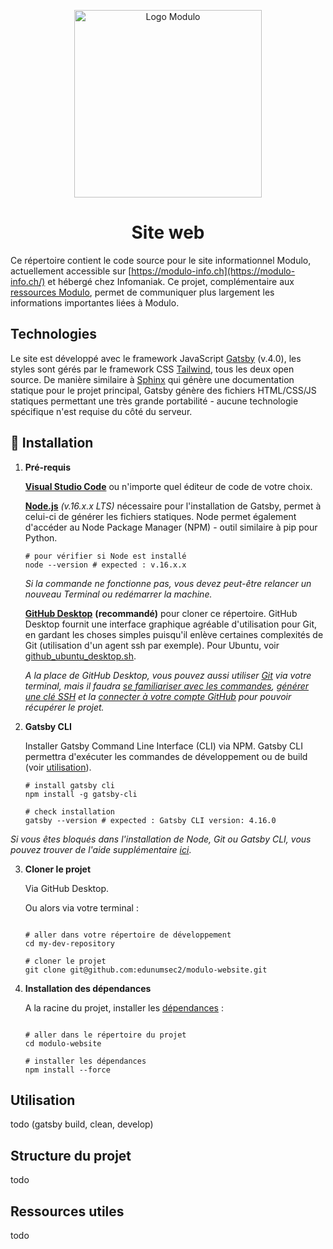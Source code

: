 <p align="center">
    <img alt="Logo Modulo" src="https://user-images.githubusercontent.com/12733352/187911585-9ba02dd4-3eda-4102-bbaa-45e15bdb0473.png" width="300" />
</p>
<h1 align="center">
  Site web
</h1>

Ce répertoire contient le code source pour le site informationnel Modulo, actuellement accessible sur [https://modulo-info.ch](https://modulo-info.ch/) et hébergé chez Infomaniak. Ce projet, complémentaire aux [ressources Modulo](https://github.com/edunumsec2/book), permet de communiquer plus largement les informations importantes liées à Modulo.

## Technologies

Le site est développé avec le framework JavaScript [Gatsby](https://www.gatsbyjs.com/) (v.4.0), les styles sont gérés par le framework CSS [Tailwind](https://tailwindcss.com/), tous les deux open source. De manière similaire à [Sphinx](https://www.sphinx-doc.org/en/master/) qui génère une documentation statique pour le projet principal, Gatsby génère des fichiers HTML/CSS/JS statiques permettant une très grande portabilité - aucune technologie spécifique n'est requise du côté du serveur.

## 🚀 Installation

1. **Pré-requis**

   [**Visual Studio Code**](https://code.visualstudio.com/) ou n'importe quel éditeur de code de votre choix.

   [**Node.js**](https://nodejs.org/en/download/) _(v.16.x.x LTS)_ nécessaire pour l'installation de Gatsby, permet à celui-ci de générer les fichiers statiques. Node permet également d'accéder au Node Package Manager (NPM) - outil similaire à pip pour Python.

   ```shell
   # pour vérifier si Node est installé
   node --version # expected : v.16.x.x
   ```

   _Si la commande ne fonctionne pas, vous devez peut-être relancer un nouveau Terminal ou redémarrer la machine._

   [**GitHub Desktop**](https://desktop.github.com/) **(recommandé)** pour cloner ce répertoire. GitHub Desktop fournit une interface graphique agréable d'utilisation pour Git, en gardant les choses simples puisqu'il enlève certaines complexités de Git (utilisation d'un agent ssh par exemple). Pour Ubuntu, voir [github_ubuntu_desktop.sh](https://gist.github.com/berkorbay/6feda478a00b0432d13f1fc0a50467f1).

   _A la place de GitHub Desktop, vous pouvez aussi utiliser [Git](https://git-scm.com/downloads) via votre terminal, mais il faudra [se familiariser avec les commandes](https://rogerdudler.github.io/git-guide/), [générer une clé SSH](https://docs.github.com/en/authentication/connecting-to-github-with-ssh/generating-a-new-ssh-key-and-adding-it-to-the-ssh-agent) et la [connecter à votre compte GitHub](https://docs.github.com/en/authentication/connecting-to-github-with-ssh/adding-a-new-ssh-key-to-your-github-account) pour pouvoir récupérer le projet._

2. **Gatsby CLI**

   Installer Gatsby Command Line Interface (CLI) via NPM. Gatsby CLI permettra d'exécuter les commandes de développement ou de build (voir [utilisation](#utilisation)).

   ```shell
   # install gatsby cli
   npm install -g gatsby-cli
   ```

   ```shell
   # check installation
   gatsby --version # expected : Gatsby CLI version: 4.16.0
   ```

_Si vous êtes bloqués dans l'installation de Node, Git ou Gatsby CLI, vous pouvez trouver de l'aide supplémentaire [ici](https://www.gatsbyjs.com/docs/tutorial/part-0/)_.

3. **Cloner le projet**

   Via GitHub Desktop.

   Ou alors via votre terminal :

   ```shell

   # aller dans votre répertoire de développement
   cd my-dev-repository

   # cloner le projet
   git clone git@github.com:edunumsec2/modulo-website.git

   ```

4. **Installation des dépendances**

   A la racine du projet, installer les [dépendances](https://github.com/edunumsec2/modulo-website/blob/master/package.json) :

   ```shell

   # aller dans le répertoire du projet
   cd modulo-website

   # installer les dépendances
   npm install --force

   ```

## Utilisation

todo (gatsby build, clean, develop)

## Structure du projet

todo

## Ressources utiles

todo
